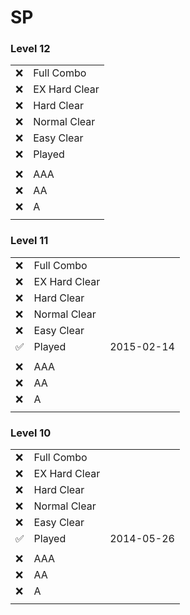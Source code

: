 # SP


### Level 12

|||
----|--------------
:x: | Full Combo
:x: | EX Hard Clear
:x: | Hard Clear
:x: | Normal Clear
:x: | Easy Clear
:x: | Played
||
:x: | AAA
:x: | AA
:x: | A
|||


### Level 11

||||
-------------------|---------------|-----------
:x:                | Full Combo    |
:x:                | EX Hard Clear |
:x:                | Hard Clear    |
:x:                | Normal Clear  |
:x:                | Easy Clear    |
:white_check_mark: | Played        | 2015-02-14
||
:x:                | AAA           |
:x:                | AA            |
:x:                | A             |
||||


### Level 10

||||
-------------------|---------------|-----------
:x:                | Full Combo    |
:x:                | EX Hard Clear |
:x:                | Hard Clear    |
:x:                | Normal Clear  |
:x:                | Easy Clear    |
:white_check_mark: | Played        | 2014-05-26
||
:x:                | AAA           |
:x:                | AA            |
:x:                | A             |
||||
